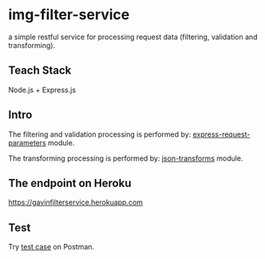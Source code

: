# img-filter-service
a simple restful service for processing request data (filtering, validation and transforming).

## Teach Stack
Node.js + Express.js

## Intro
The filtering and validation processing  is performed by:
[express-request-parameters](https://github.com/Jokero/express-request-parameters) module.

The transforming  processing  is performed by:
[json-transforms](https://github.com/ColinEberhardt/json-transforms) module.

## The endpoint on Heroku
https://gavinfilterservice.herokuapp.com

## Test
Try [test case](https://www.getpostman.com/collections/2591454a5eb9f0758f1d) on Postman.

